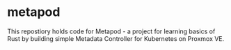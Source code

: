 # metapod

This repostiory holds code for Metapod - a project for learning basics of Rust by building simple Metadata Controller for Kubernetes on Proxmox VE.
